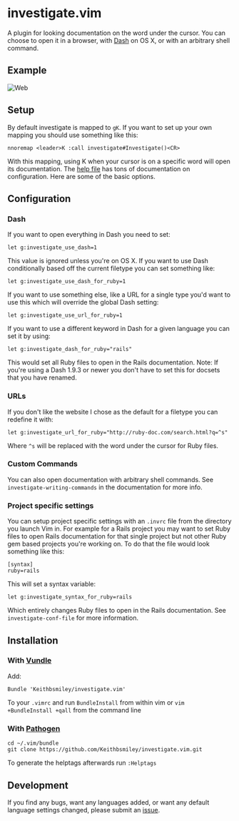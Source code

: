 # investigate.vim

A plugin for looking documentation on the word under the cursor.
You can choose to open it in a browser, with
[Dash](http://kapeli.com/dash) on OS X, or with an arbitrary
shell command.

## Example

![Web](http://keithbsmiley.github.io/investigate.vim/img/web.gif)

## Setup

By default investigate is mapped to `gK`. If you want to set up your
own mapping you should use something like this:

```
nnoremap <leader>K :call investigate#Investigate()<CR>
```

With this mapping, using <leader>K when your cursor is on a specific
word will open its documentation. The [help
file](https://github.com/Keithbsmiley/investigate.vim/blob/master/doc/investigate.txt)
has tons of documentation on configuration. Here are some of the
basic options.

## Configuration

### Dash

If you want to open everything in Dash you need to set:

```
let g:investigate_use_dash=1
```

This value is ignored unless you're on OS X. If you want to use Dash
conditionally based off the current filetype you can set something like:

```
let g:investigate_use_dash_for_ruby=1
```

If you want to use something else, like a URL for a single type you'd
want to use this which will override the global Dash setting:

```
let g:investigate_use_url_for_ruby=1
```

If you want to use a different keyword in Dash for a given language you
can set it by using:

```
let g:investigate_dash_for_ruby="rails"
```

This would set all Ruby files to open in the Rails documentation.
Note: If you're using a Dash 1.9.3 or newer you don't have to set this
for docsets that you have renamed.


### URLs

If you don't like the website I chose as the default for a filetype you
can redefine it with:

```
let g:investigate_url_for_ruby="http://ruby-doc.com/search.html?q=^s"
```

Where `^s` will be replaced with the word under the cursor for Ruby
files.


### Custom Commands

You can also open documentation with arbitrary shell commands. See
`investigate-writing-commands` in the documentation for more info.


### Project specific settings

You can setup project specific settings with an `.invrc` file from the
directory you launch Vim in. For example for a Rails project you may
want to set Ruby files to open Rails documentation for that single
project but not other Ruby gem based projects you're working on. To do
that the file would look something like this:

```
[syntax]
ruby=rails
```

This will set a syntax variable:

```
let g:investigate_syntax_for_ruby=rails
```

Which entirely changes Ruby files to open in the Rails documentation.
See `investigate-conf-file` for more information.


## Installation

### With [Vundle](https://github.com/gmarik/vundle)

Add:

```
Bundle 'Keithbsmiley/investigate.vim'
```

To your `.vimrc` and run `BundleInstall` from within vim or `vim +BundleInstall +qall` from the command line

### With [Pathogen](https://github.com/tpope/vim-pathogen)

```
cd ~/.vim/bundle
git clone https://github.com/Keithbsmiley/investigate.vim.git
```

To generate the helptags afterwards run `:Helptags`

## Development

If you find any bugs, want any languages added, or want any default
language settings changed, please submit an
[issue](https://github.com/Keithbsmiley/investigate.vim/issues/new).

